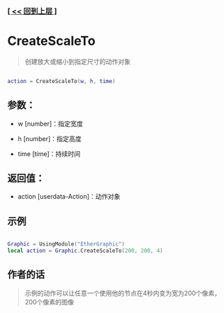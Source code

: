 ### [[ << 回到上层 ]](README.md)

# CreateScaleTo

> 创建放大或缩小到指定尺寸的动作对象

```lua

action = CreateScaleTo(w, h, time)

```

## 参数：

+ w [number]：指定宽度

+ h [number]：指定高度

+ time [time]：持续时间

## 返回值：

+ action [userdata-Action]：动作对象

## 示例

```lua

Graphic = UsingModule("EtherGraphic")
local action = Graphic.CreateScaleTo(200, 200, 4)

```

## 作者的话

> 示例的动作可以让任意一个使用他的节点在4秒内变为宽为200个像素，200个像素的图像